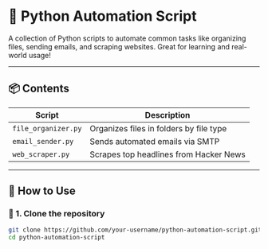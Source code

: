 # 🤖 Python Automation Script

A collection of Python scripts to automate common tasks like organizing files, sending emails, and scraping websites. Great for learning and real-world usage!

---

## 📦 Contents

| Script            | Description                              |
|-------------------|------------------------------------------|
| `file_organizer.py` | Organizes files in folders by file type |
| `email_sender.py`   | Sends automated emails via SMTP         |
| `web_scraper.py`    | Scrapes top headlines from Hacker News  |

---

## 🚀 How to Use

### 🔧 1. Clone the repository

```bash
git clone https://github.com/your-username/python-automation-script.git
cd python-automation-script
